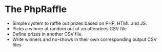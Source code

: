 # The PhpRaffle

* Simple system to raffle out prizes based on PHP, HTML and JS.
* Picks a winner at random out of an attendees CSV file
* Define prizes in another CSV file.
* Write winners and no-shows in their own corresponding output CSV files
